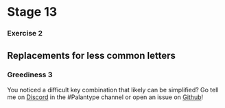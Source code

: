 # Stage 13

### Exercise 2

## Replacements for less common letters

### Greediness 3

You noticed a difficult key combination that likely can be simplified?
Go tell me on [Discord](https://discord.gg/spymr5aCr5) in the #Palantype channel
or open an issue on [Github](https://github.com/rubenmoor/my-palantype/issues)!

<!--separator-->
